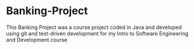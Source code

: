# Banking-Project
This Banking Project was a course project coded in Java and developed using git and test-driven development for my Intro to Software Engineering and Development course
